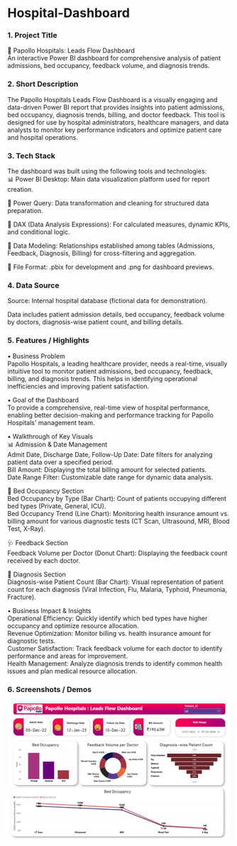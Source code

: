 # Hospital-Dashboard
### 1.	Project Title 
🏥 Papollo Hospitals: Leads Flow Dashboard <br>
An interactive Power BI dashboard for comprehensive analysis of patient admissions, bed occupancy, feedback volume, and diagnosis trends.

### 2.	Short Description
The Papollo Hospitals Leads Flow Dashboard is a visually engaging and data-driven Power BI report that provides insights into patient admissions, bed occupancy, diagnosis trends, billing, and doctor feedback. This tool is designed for use by hospital administrators, healthcare managers, and data analysts to monitor key performance indicators and optimize patient care and hospital operations.

### 3.	Tech Stack
The dashboard was built using the following tools and technologies:<br>
📊 Power BI Desktop: Main data visualization platform used for report creation.<br>

📂 Power Query: Data transformation and cleaning for structured data preparation.<br>

🧠 DAX (Data Analysis Expressions): For calculated measures, dynamic KPIs, and conditional logic.<br>

📝 Data Modeling: Relationships established among tables (Admissions, Feedback, Diagnosis, Billing) for cross-filtering and aggregation.<br>

📁 File Format: .pbix for development and .png for dashboard previews.<br>

### 4.	Data Source
Source: Internal hospital database (fictional data for demonstration).<br>

Data includes patient admission details, bed occupancy, feedback volume by doctors, diagnosis-wise patient count, and billing details.


### 5.	Features / Highlights

•	Business Problem<br>
Papollo Hospitals, a leading healthcare provider, needs a real-time, visually intuitive tool to monitor patient admissions, bed occupancy, feedback, billing, and diagnosis trends. This helps in identifying operational inefficiencies and improving patient satisfaction.

•	Goal of the Dashboard<br>
To provide a comprehensive, real-time view of hospital performance, enabling better decision-making and performance tracking for Papollo Hospitals' management team.

•	Walkthrough of Key Visuals<br>
📊 Admission & Date Management<br>
Admit Date, Discharge Date, Follow-Up Date: Date filters for analyzing patient data over a specified period.<br>
Bill Amount: Displaying the total billing amount for selected patients.<br>
Date Range Filter: Customizable date range for dynamic data analysis.<br>

🏨 Bed Occupancy Section<br>
Bed Occupancy by Type (Bar Chart): Count of patients occupying different bed types (Private, General, ICU).<br>
Bed Occupancy Trend (Line Chart): Monitoring health insurance amount vs. billing amount for various diagnostic tests (CT Scan, Ultrasound, MRI, Blood Test, X-Ray).<br>

🩺 Feedback Section<br>
Feedback Volume per Doctor (Donut Chart): Displaying the feedback count received by each doctor.<br>

📝 Diagnosis Section<br>
Diagnosis-wise Patient Count (Bar Chart): Visual representation of patient count for each diagnosis (Viral Infection, Flu, Malaria, Typhoid, Pneumonia, Fracture).<br>

•	Business Impact & Insights<br>
Operational Efficiency: Quickly identify which bed types have higher occupancy and optimize resource allocation.<br>
Revenue Optimization: Monitor billing vs. health insurance amount for diagnostic tests.<br>
Customer Satisfaction: Track feedback volume for each doctor to identify performance and areas for improvement.<br>
Health Management: Analyze diagnosis trends to identify common health issues and plan medical resource allocation.<br>

### 6.	Screenshots / Demos
![📊 Dashboard Preview](https://github.com/pranavapawar/Hospital-Dashboard/blob/main/Hos.png)
